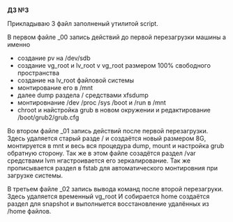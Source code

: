 **ДЗ №3**

Прикладываю 3 файл заполненый утилитой script.  

В первом файле _00 запись действий до первой перезагрузки машины а именно  
 - создание pv на /dev/sdb 
 - создание vg_root и lv_root v vg_root размером 100% свободного пространства
 - создание на lv_root файловой системы
 - монтирование его в /mnt 
 - далее dump раздела / средствами xfsdump
 - монтировнание /dev /proc /sys /boot и /run в /mnt
 - chroot и найстройка grub в новом окружении и редактирование /boot/grub2/grub.cfg

Во втором файле _01 запись действий после первой перезагрузки. Здесь удаляется старый разде / и создаётся новый размером 8G, монтируется в mnt и весь вся процедура dump, mount и настройка grub обратную сторону. 
    Так же в этом файле созадётся раздел /var средствами lvm нгастроивается его зеркалирование. Так же прописывается раздел в fstab для автоматического монтировния при загрузке системы.
    
В третьем файле _02 запись вывода команд после второй перезагруки. Здесь удаляется временный vg_root И собирается home создаётся раздел для snapshot и выполныется восстановление удалённых из /home файлов.
